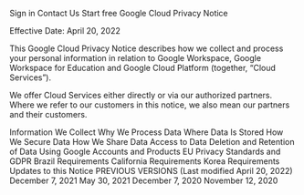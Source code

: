 Sign in
Contact Us
Start free
Google Cloud Privacy Notice

Effective Date: April 20, 2022

This Google Cloud Privacy Notice describes how we collect and process your personal information in relation to Google Workspace, Google Workspace for Education and Google Cloud Platform (together, “Cloud Services”).

We offer Cloud Services either directly or via our authorized partners. Where we refer to our customers in this notice, we also mean our partners and their customers.

Information We Collect
Why We Process Data
Where Data Is Stored
How We Secure Data
How We Share Data
Access to Data
Deletion and Retention of Data
Using Google Accounts and Products
EU Privacy Standards and GDPR
Brazil Requirements
California Requirements
Korea Requirements
Updates to this Notice
PREVIOUS VERSIONS (Last modified April 20, 2022)
December 7, 2021 May 30, 2021 December 7, 2020 November 12, 2020
